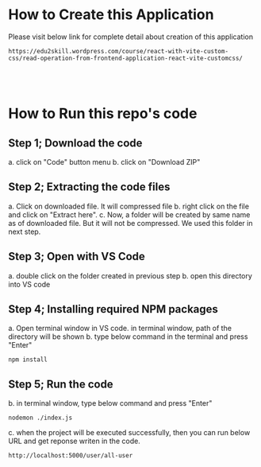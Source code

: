 # How to Create this Application

Please visit below link for complete detail about creation of this application

```
https://edu2skill.wordpress.com/course/react-with-vite-custom-css/read-operation-from-frontend-application-react-vite-customcss/
```

<br />
<br />

# How to Run this repo's code

## Step 1; Download the code

a. click on "Code" button menu
b. click on "Download ZIP"

## Step 2; Extracting the code files

a. Click on downloaded file. It will compressed file
b. right click on the file and click on "Extract here".
c. Now, a folder will be created by same name as of downloaded file. But it will not be compressed. We used this folder in next step.

## Step 3; Open with VS Code

a. double click on the folder created in previous step
b. open this directory into VS code

## Step 4; Installing required NPM packages

a. Open terminal window in VS code. in terminal window, path of the directory will be shown
b. type below command in the terminal and press "Enter"

```
npm install
```

## Step 5; Run the code

b. in terminal window, type below command and press "Enter"

```
nodemon ./index.js
```

c. when the project will be executed successfully, then you can run below URL and get reponse writen in the code.

```
http://localhost:5000/user/all-user
```

